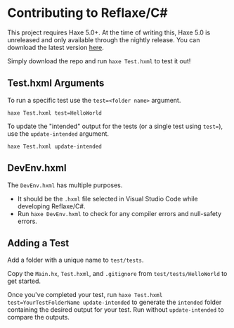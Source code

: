 # Contributing to Reflaxe/C#

This project requires Haxe 5.0+. At the time of writing this, Haxe 5.0 is unreleased and only available through the nightly release. You can download the latest version [here](https://build.haxe.org/builds/haxe/windows64/haxe_latest.zip).

Simply download the repo and run `haxe Test.hxml` to test it out!

## Test.hxml Arguments

To run a specific test use the `test=<folder name>` argument.
```
haxe Test.hxml test=HelloWorld
```

To update the "intended" output for the tests (or a single test using `test=`), use the `update-intended` argument.
```
haxe Test.hxml update-intended
```

## DevEnv.hxml

The `DevEnv.hxml` has multiple purposes.
* It should be the `.hxml` file selected in Visual Studio Code while developing Reflaxe/C#.
* Run `haxe DevEnv.hxml` to check for any compiler errors and null-safety errors.

## Adding a Test

Add a folder with a unique name to `test/tests`. 

Copy the `Main.hx`, `Test.hxml`, and `.gitignore` from `test/tests/HelloWorld` to get started.

Once you've completed your test, run `haxe Test.hxml test=YourTestFolderName update-intended` to generate the `intended` folder containing the desired output for your test. Run without `update-intended` to compare the outputs.
